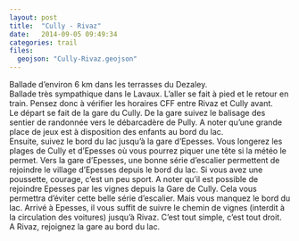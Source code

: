 ```yaml
---
layout: post
title:  "Cully - Rivaz"
date:   2014-09-05 09:49:34
categories: trail
files:
  geojson: "Cully-Rivaz.geojson"
---
```


Ballade d’environ 6 km dans les terrasses du Dezaley.  
Ballade très sympathique dans le Lavaux. L’aller se fait à pied et le retour en train. Pensez donc à vérifier les horaires CFF entre Rivaz et Cully avant.  
Le départ se fait de la gare du Cully.
De la gare suivez le balisage des sentier de randonnée vers le débarcadère de Pully. A noter qu’une grande place de jeux est à disposition des enfants au bord du lac.  
Ensuite, suivez le bord du lac jusqu’à la gare d’Epesses. Vous longerez les plages de Cully et d’Epesses où vous pourrez piquer une tête si la météo le permet. Vers la gare d’Epesses, une bonne série d’escalier permettent de rejoindre le village d’Epesses depuis le bord du lac. Si vous avez une poussette, courage, c’est un peu sport.
A noter qu’il est possible de rejoindre Epesses par les vignes depuis la Gare de Cully. Cela vous permettra d’éviter cette belle série d’escalier. Mais vous manquez le bord du lac.
Arrivé à Epesses, il vous suffit de suivre le chemin de vignes (interdit à la circulation des voitures) jusqu’à Rivaz. C’est tout simple, c’est tout droit.  
A Rivaz, rejoignez la gare au bord du lac.
